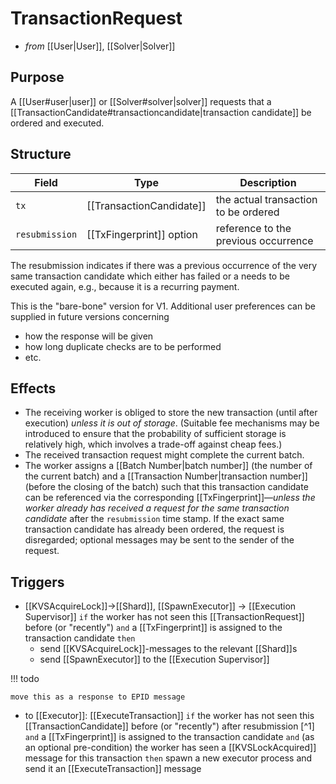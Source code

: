 # TransactionRequest

<!-- --8<-- [start:blurp] -->
- _from_ [[User|User]], [[Solver|Solver]]

## Purpose

A [[User#user|user]] or [[Solver#solver|solver]] requests that
a [[TransactionCandidate#transactioncandidate|transaction candidate]]
be ordered and executed.
<!-- --8<-- [end:blurp] -->
<!-- --8<-- [start:details] -->

## Structure

| Field          | Type                     | Description                          |
|----------------|--------------------------|--------------------------------------|
| `tx`           | [[TransactionCandidate]] | the actual transaction to be ordered |
| `resubmission` | [[TxFingerprint]] option | reference to the previous occurrence |


The resubmission indicates if there was a previous occurrence of
the very same transaction candidate which either has failed or
a needs to be executed again, e.g., because it is a recurring payment.


This is the "bare-bone" version for V1.
Additional user preferences can be supplied in future versions concerning
- how the response will be given
- how long duplicate checks are to be performed
- etc.


## Effects

- The receiving worker is obliged to store the new transaction
  (until after execution)
  _unless it is out of storage_.
  (Suitable fee mechanisms may be introduced to ensure that
    the probability of sufficient storage is relatively high,
    which involves a trade-off against cheap fees.)
- The received transaction request might complete the current batch.  <!--
  (which then is followed up with the creation of a new worker hash in V2).-->
- The worker assigns
  a [[Batch Number|batch number]]
  (the number of the current batch)
  and a [[Transaction Number|transaction number]]
  (before the closing of the batch)
  such that this transaction candidate can be referenced
  via the corresponding [[TxFingerprint]]—_unless
  the worker already has received a request
  for the same transaction candidate_ after the `resubmission` time stamp.
  If the exact same transaction candidate has already been ordered,
  the request is disregarded;
  optional messages may be sent to the sender of the request.
  <!--BE ALERT: consecutive transaction numbers, but arbitrary order-->

## Triggers

<!-- new ! -->
- [[KVSAcquireLock]]→[[Shard]], [[SpawnExecutor]] → [[Execution Supervisor]]
  `if` the worker has not seen this [[TransactionRequest]]
  before (or "recently")
  `and` a [[TxFingerprint]] is assigned to the transaction candidate
  `then`
  - send [[KVSAcquireLock]]-messages to the relevant [[Shard]]s
  - send [[SpawnExecutor]] to the [[Execution Supervisor]]


!!! todo

    move this as a response to EPID message


- to [[Executor]]: [[ExecuteTransaction]]
    `if` the worker has not seen this [[TransactionCandidate]]
    before (or "recently") after resubmission [^1]
    `and` a [[TxFingerprint]] is assigned to the transaction candidate
    `and` (as an optional pre-condition)
        the worker has seen a [[KVSLockAcquired]] message for this transaction
    `then` spawn a new executor process and send it
        an [[ExecuteTransaction]] message
<!-- --8<-- [end:details] -->